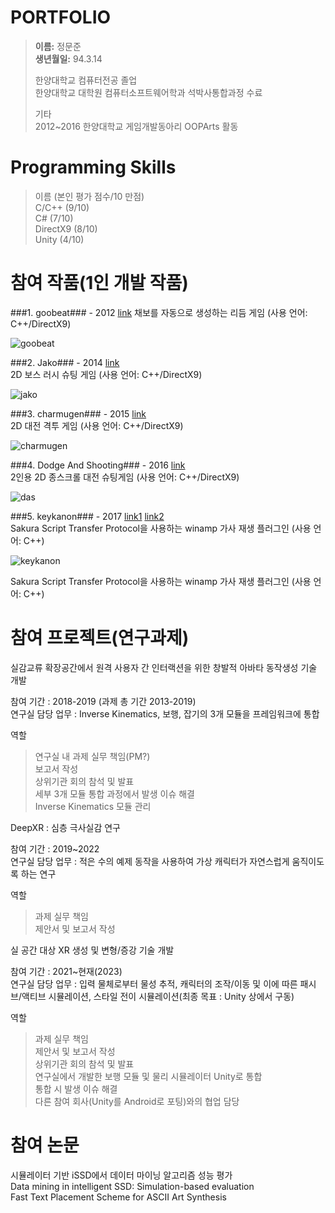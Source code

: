 # PORTFOLIO

> **이름:** 정문준     
> **생년월일:** 94.3.14    
>
> 한양대학교 컴퓨터전공 졸업       
> 한양대학교 대학원 컴퓨터소프트웨어학과 석박사통합과정 수료
>
> 기타      
> 2012~2016 한양대학교 게임개발동아리 OOPArts 활동


# Programming Skills
> 이름 (본인 평가 점수/10 만점)       
> C/C++ (9/10)       
> C# (7/10)        
> DirectX9 (8/10)        
> Unity (4/10)         


# 참여 작품(1인 개발 작품)
###1. goobeat### - 2012 [link](https://github.com/ingerking/goobeat) 
채보를 자동으로 생성하는 리듬 게임 (사용 언어: C++/DirectX9)     
  

![goobeat](./img/goobeat.png)

     

###2. Jako### - 2014 [link](https://github.com/ingerking/jako)   
2D 보스 러시 슈팅 게임 (사용 언어: C++/DirectX9)  
  

![jako](./img/jako.png)

       

###3. charmugen### - 2015 [link](https://github.com/ingerking/charmugen)    
2D 대전 격투 게임 (사용 언어: C++/DirectX9)      
  

![charmugen](./img/charmugen.png)

     

###4. Dodge And Shooting### - 2016 [link](https://github.com/ingerking/DAS)      
2인용 2D 종스크롤 대전 슈팅게임 (사용 언어: C++/DirectX9) 
  

![das](./img/das.png)

    

###5. keykanon### - 2017 [link1](https://github.com/oopartians/keykanon) [link2](https://github.com/ingerking/keykanon_back)    
Sakura Script Transfer Protocol을 사용하는 winamp 가사 재생 플러그인 (사용 언어: C++)   

![keykanon](./img/keykanon.png)

Sakura Script Transfer Protocol을 사용하는 winamp 가사 재생 플러그인 (사용 언어: C++)    


# 참여 프로젝트(연구과제)     
실감교류 확장공간에서 원격 사용자 간 인터랙션을 위한 창발적 아바타 동작생성 기술 개발         

참여 기간 : 2018-2019 (과제 총 기간 2013-2019)      
연구실 담당 업무 : Inverse Kinematics, 보행, 잡기의 3개 모듈을 프레임워크에 통합       

역할        
> 연구실 내 과제 실무 책임(PM?)       
> 보고서 작성       
> 상위기관 회의 참석 및 발표        
> 세부 3개 모듈 통합 과정에서 발생 이슈 해결      
> Inverse Kinematics 모듈 관리       

DeepXR : 심층 극사실감 연구      

참여 기간 : 2019~2022     
연구실 담당 업무 : 적은 수의 예제 동작을 사용하여 가상 캐릭터가 자연스럽게 움직이도록 하는 연구     

역할        
> 과제 실무 책임       
> 제안서 및 보고서 작성     

실 공간 대상 XR 생성 및 변형/증강 기술 개발     

참여 기간 : 2021~현재(2023)     
연구실 담당 업무 : 입력 물체로부터 물성 추적, 캐릭터의 조작/이동 및 이에 따른 패시브/액티브 시뮬레이션, 스타일 전이 시뮬레이션(최종 목표 : Unity 상에서 구동)        

역할       
> 과제 실무 책임      
> 제안서 및 보고서 작성       
> 상위기관 회의 참석 및 발표      
> 연구실에서 개발한 보행 모듈 및 물리 시뮬레이터 Unity로 통합       
> 통합 시 발생 이슈 해결       
> 다른 참여 회사(Unity를 Android로 포팅)와의 협업 담당       


# 참여 논문
시뮬레이터 기반 iSSD에서 데이터 마이닝 알고리즘 성능 평가      
Data mining in intelligent SSD: Simulation-based evaluation     
Fast Text Placement Scheme for ASCII Art Synthesis
